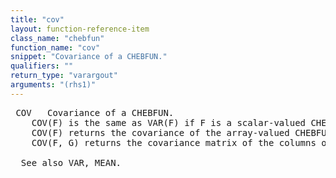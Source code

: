 ```yaml
---
title: "cov"
layout: function-reference-item
class_name: "chebfun"
function_name: "cov"
snippet: "Covariance of a CHEBFUN."
qualifiers: ""
return_type: "varargout"
arguments: "(rhs1)"
---
```


<pre class="help-text"> COV   Covariance of a CHEBFUN.
    COV(F) is the same as VAR(F) if F is a scalar-valued CHEBFUN.
    COV(F) returns the covariance of the array-valued CHEBFUN F. 
    COV(F, G) returns the covariance matrix of the columns of F and G.
 
  See also VAR, MEAN.
</pre>
